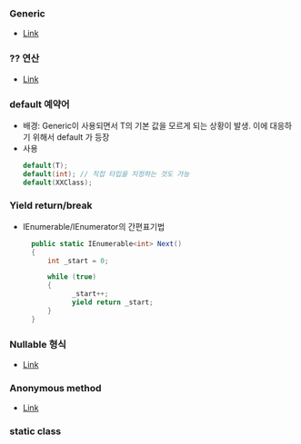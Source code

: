 ### Generic
- [Link](Generic.md)
### ?? 연산
- [Link](Null.md)
### default 예약어
- 배경: Generic이 사용되면서 T의 기본 값을 모르게 되는 상황이 발생. 이에 대응하기 위해서 default 가 등장
- 사용 
   ```csharp
   default(T);
   default(int); // 직접 타입을 지정하는 것도 가능
   default(XXClass);
   ```
### Yield return/break
- IEnumerable/IEnumerator의 간편표기법
   ```csharp
     public static IEnumerable<int> Next()
     {
         int _start = 0;

         while (true)
         {
               _start++;
               yield return _start;
         }
     }
   ```

### Nullable 형식
- [Link](Null.md)

### Anonymous method
- [Link](Method.md)

### static class

